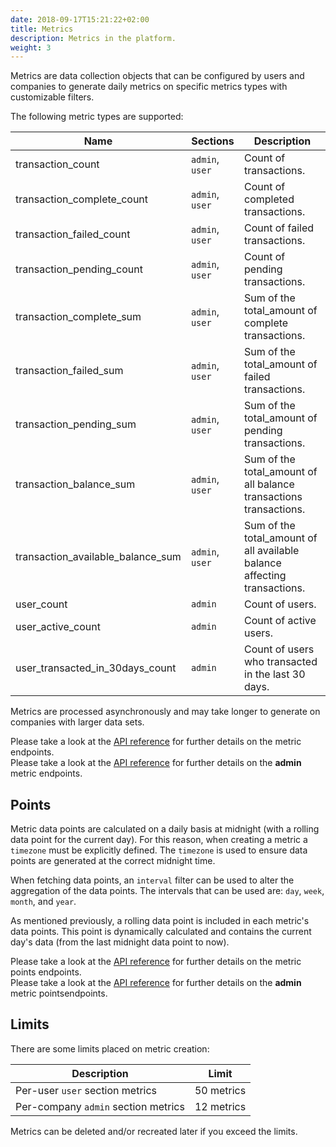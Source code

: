 ```yaml
---
date: 2018-09-17T15:21:22+02:00
title: Metrics
description: Metrics in the platform.
weight: 3
---
```


Metrics are data collection objects that can be configured by users and companies to generate daily metrics on specific metrics types with customizable filters.

The following metric types are supported:

Name | Sections |Description
---|---|---
transaction_count | `admin`, `user` | Count of transactions.
transaction_complete_count | `admin`, `user` | Count of completed transactions.
transaction_failed_count | `admin`, `user` | Count of failed transactions.
transaction_pending_count | `admin`, `user` | Count of pending transactions.
transaction_complete_sum | `admin`, `user` | Sum of the total_amount of complete transactions.
transaction_failed_sum | `admin`, `user` | Sum of the total_amount of failed transactions.
transaction_pending_sum | `admin`, `user` | Sum of the total_amount of pending transactions.
transaction_balance_sum | `admin`, `user` | Sum of the total_amount of all balance transactions transactions.
transaction_available_balance_sum | `admin`, `user` | Sum of the total_amount of all available balance affecting transactions.
user_count | `admin` | Count of users.
user_active_count | `admin` | Count of active users.
user_transacted_in_30days_count | `admin` | Count of users who transacted in the last 30 days.

Metrics are processed asynchronously and may take longer to generate on companies with larger data sets.

<aside class="notice">
	Please take a look at the <a href="https://rehive-platform.redoc.ly/tag/metrics" target="_blank">API reference</a> for further details on the metric endpoints.
</aside>

<aside class="notice">
	Please take a look at the <a href="https://rehive-platform-admin.redoc.ly/tag/metrics" target="_blank">API reference</a> for further details on the <strong>admin</strong> metric endpoints.
</aside>

## Points

Metric data points are calculated on a daily basis at midnight (with a rolling data point for the current day). For this reason, when creating a metric a `timezone` must be explicitly defined. The `timezone` is used to ensure data points are generated at the correct midnight time.

When fetching data points, an `interval` filter can be used to alter the aggregation of the data points. The intervals that can be used are: `day`, `week`, `month`, and `year`.

As mentioned previously, a rolling data point is included in each metric's data points. This point is dynamically calculated and contains the current day's data (from the last midnight data point to now).

<aside class="notice">
	Please take a look at the <a href="https://rehive-platform.redoc.ly/tag/metrics#operation/metrics_points_list" target="_blank">API reference</a> for further details on the metric points endpoints.
</aside>

<aside class="notice">
	Please take a look at the <a href="https://rehive-platform-admin.redoc.ly/tag/metrics#operation/metrics_points_list" target="_blank">API reference</a> for further details on the <strong>admin</strong> metric pointsendpoints.
</aside>

## Limits

There are some limits placed on metric creation:

Description | Limit
---|---
Per-user `user` section metrics | 50 metrics
Per-company `admin` section metrics | 12 metrics

Metrics can be deleted and/or recreated later if you exceed the limits.
